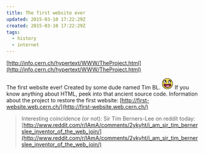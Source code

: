 ```yaml
---
title: The first website ever
updated: 2015-03-10 17:22:29Z
created: 2015-03-10 17:22:29Z
tags:
  - history
  - internet
---
```


[http://info.cern.ch/hypertext/WWW/TheProject.html](http://info.cern.ch/hypertext/WWW/TheProject.html)

The first website ever! Created by some dude named Tim BL. ![](/img/smilies/awesome.png)
If you know anything about HTML, peek into that ancient source code.
Information about the project to restore the first website: [http://first-website.web.cern.ch/](http://first-website.web.cern.ch/)


> Interesting coincidence (or not): Sir Tim Berners-Lee on reddit today: [http://www.reddit.com/r/IAmA/comments/2ykyht/i_am_sir_tim_bernerslee_inventor_of_the_web_join/](http://www.reddit.com/r/IAmA/comments/2ykyht/i_am_sir_tim_bernerslee_inventor_of_the_web_join/)

